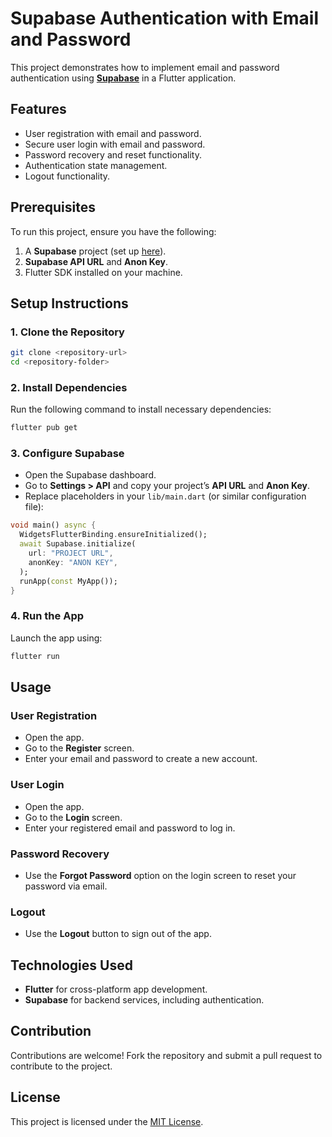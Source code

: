 # Supabase Authentication with Email and Password  

This project demonstrates how to implement email and password authentication using **[Supabase](https://supabase.com/)** in a Flutter application.  

## Features  
- User registration with email and password.  
- Secure user login with email and password.  
- Password recovery and reset functionality.  
- Authentication state management.  
- Logout functionality.  

## Prerequisites  
To run this project, ensure you have the following:  
1. A **Supabase** project (set up [here](https://supabase.com/)).  
2. **Supabase API URL** and **Anon Key**.  
3. Flutter SDK installed on your machine.  

## Setup Instructions  

### 1. Clone the Repository  
```bash  
git clone <repository-url>  
cd <repository-folder>  
```  

### 2. Install Dependencies  
Run the following command to install necessary dependencies:  
```bash  
flutter pub get  
```  

### 3. Configure Supabase  
- Open the Supabase dashboard.  
- Go to **Settings > API** and copy your project’s **API URL** and **Anon Key**.  
- Replace placeholders in your `lib/main.dart` (or similar configuration file):  

```dart  
void main() async {
  WidgetsFlutterBinding.ensureInitialized();
  await Supabase.initialize(
    url: "PROJECT URL",
    anonKey: "ANON KEY",
  );
  runApp(const MyApp());
} 
```  

### 4. Run the App  
Launch the app using:  
```bash  
flutter run  
```  

## Usage  

### User Registration  
- Open the app.  
- Go to the **Register** screen.  
- Enter your email and password to create a new account.  

### User Login  
- Open the app.  
- Go to the **Login** screen.  
- Enter your registered email and password to log in.  

### Password Recovery  
- Use the **Forgot Password** option on the login screen to reset your password via email.  

### Logout  
- Use the **Logout** button to sign out of the app.  

## Technologies Used  
- **Flutter** for cross-platform app development.  
- **Supabase** for backend services, including authentication.  


## Contribution  
Contributions are welcome! Fork the repository and submit a pull request to contribute to the project.  

## License  
This project is licensed under the [MIT License](LICENSE).
